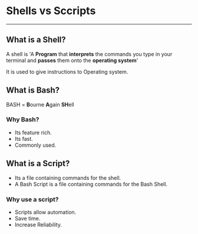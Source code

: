 # Shells vs Sccripts
----

## What is a Shell?
A shell is 'A **Program** that **interprets** the commands you type in your terminal and **passes** them onto the **operating system**'

It is used to give instructions to Operating system.


## What is Bash?
BASH = **B**ourne **A**gain **SH**ell

### Why Bash?
- Its feature rich.
- Its fast.
- Commonly used.

## What is a Script?
- Its a file containing commands for the shell.
- A Bash Script is a file containing commands for the Bash Shell.

### Why use a script?
- Scripts allow automation.
- Save time.
- Increase Reliability.